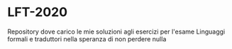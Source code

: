 # LFT-2020

Repository dove carico le mie soluzioni agli esercizi per l'esame 
Linguaggi formali e traduttori nella speranza di non perdere 
nulla
